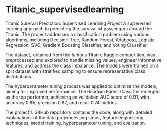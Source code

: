 # Titanic_supervisedlearning
Titanic Survival Prediction: Supervised Learning Project 
A supervised learning approach to predicting the survival of passengers aboard the Titanic. The project addresses a classification problem using various algorithms, including Decision Tree, Random Forest, Adaboost, Logistic Regression, SVC, Gradient Boosting Classifier, and Voting Classifier.

The dataset, obtained from the famous Titanic Kaggle competition, was preprocessed and explored to handle missing values, engineer informative features, and address the class imbalance. The models were trained on a split dataset with stratified sampling to ensure representative class distributions.

The hyperparameter tuning process was applied to optimize the models, aiming for improved performance. The Random Forest Classifier emerged as the top performer, achieving an validation AUC score of 0.91, with accuracy 0.85, precision 0.87, and recall 0.74 metrics.

The project's GitHub repository contains the code, along with detailed explanations of the data preprocessing steps, feature engineering techniques, model training, hyperparameter tuning, and evaluation.

